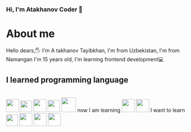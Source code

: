 ### Hi, I'm Atakhanov Coder 👋

<h1>About me</h1>
Hello dears,🖐 I'm A takhanov Tayibkhan, I'm from Uzbekistan,
I'm from Namangan I'm 15 years old, I'm learning frontend development💻 <br>
<h2>I learned programming language</h2> <br>
<div style="display: inline-block;">
<img src="https://cdn-icons-png.flaticon.com/512/174/174854.png?w=360" width="35px">
<img src="https://static.cdnlogo.com/logos/c/18/css.svg" width="31px">
<img src="https://git-scm.com/images/logos/downloads/Git-Icon-1788C.png" width="35px">
<img src="https://cdn-icons-png.flaticon.com/512/25/25231.png" width="33px">
<img src="https://getbootstrap.com/docs/5.0/assets/brand/bootstrap-logo.svg" width="40px">
</div>
now I am learning
<div style="display: inline-block;">
  <img src="https://upload.wikimedia.org/wikipedia/commons/thumb/9/99/Unofficial_JavaScript_logo_2.svg/1024px-Unofficial_JavaScript_logo_2.svg.png" width="35px">
  <img src="https://upload.wikimedia.org/wikipedia/commons/thumb/9/95/Vue.js_Logo_2.svg/2367px-Vue.js_Logo_2.svg.png" width="35px">
</div>
I want to learn
<div style="display: inline-block;">
  <img src="https://upload.wikimedia.org/wikipedia/commons/thumb/9/96/Sass_Logo_Color.svg/1280px-Sass_Logo_Color.svg.png" width="32px">
  <img src="https://seeklogo.com/images/T/tailwind-css-logo-5AD4175897-seeklogo.com.png" width="35px">
  <img src="https://iconape.com/wp-content/png_logo_vector/typescript.png" width="35px">
  <img src="https://miro.medium.com/max/500/1*cPh7ujRIfcHAy4kW2ADGOw.png" width="35px">
</div>
